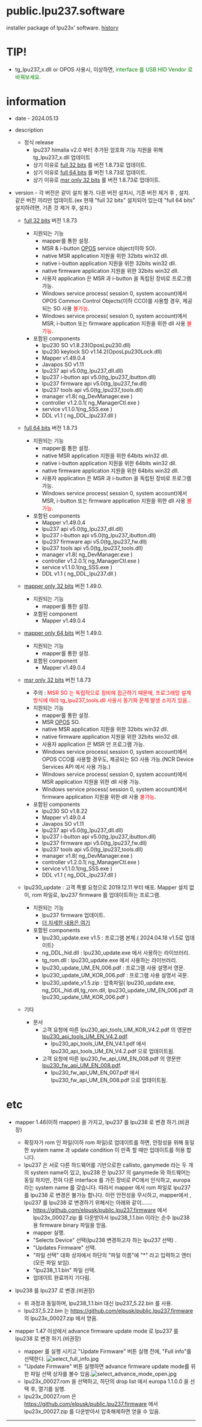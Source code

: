 # public.lpu237.software
installer package of lpu23x' software.
[history](./doc/history_lpu23x.md)

# TIP!
* tg_lpu237_x.dll or OPOS 사용시, 이상하면, <span style="color:green">interface 를 USB HID Vendor 로 바꿔보세요.</span>

# information
* date - 2024.05.13
* description
  * 정식 release
    - lpu237 himalia v2.0 부터 추가된 암호화 기능 지원을 위해 tg_lpu237_x.dll 업데이트
    - 상기 이유로 [full 32 bits](./full/x86/lpu230_1_8_73.msi) 를  버전 1.8.73로 업데이트.
    - 상기 이유로 [full 64 bits](./full/x64/lpu230_x64_1_8_73.msi) 를  버전 1.8.73로 업데이트.
    - 상기 이유로 [msr only 32 bits](./msr_only/x86/lpu230_msr_only_1_8_73.msi) 를  버전 1.8.73로 업데이트.

* version - 각 버전은 같이 설치 불가. 다른 버전 설치시, 기존 버전 제거 후 , 설치. 같은 버전 끼리만 업데이트.(ex 현재 "full 32 bits" 설치되어 있는데 "full 64 bits" 설치하려면, 기존 것 제거 후, 설치.)
  * [full 32 bits](./full/x86/lpu230_1_8_73.msi) 버전 1.8.73
    - 지원되는 기능
      - mapper를 통한 설정.
      - MSR & i-button [OPOS](http://monroecs.com/index.htm) service object(이하 SO).
      - native MSR application 지원을 위한 32bits win32 dll.
      - native i-button application 지원을 위한 32bits win32 dll.
      - native firmware application 지원을 위한 32bits win32 dll.
      - 사용자 application 은 MSR 과 i-button 을 독립된 장비로 프로그램 가능.
      - Windows service process( session 0, system account)에서 OPOS Common Control Objects(이하 CCO)를 사용할 경우, 제공되는 SO 사용 <span style="color:red">불가능</span>.
      - Windows service process( session 0, system account)에서 MSR, i-button 또는 firmware application 지원을 위한 dll 사용 <span style="color:red">불가능</span>.
    - 포함된 components
      - lpu230 SO v1.8.23(OposLpu230.dll)
      - lpu230 keylock SO v1.14.2(OposLpu230Lock.dll)
      - Mapper v1.49.0.4
      - Javapos SO v1.11
      - lpu237 api v5.0(tg_lpu237_dll.dll)
      - lpu237 i-button api v5.0(tg_lpu237_ibutton.dll)
      - lpu237 firmware api v5.0(tg_lpu237_fw.dll)
      - lpu237 tools api v5.0(tg_lpu237_tools.dll)
      - manager v1.8( ng_DevManager.exe )
      - controller v1.2.0.1( ng_ManagerCtl.exe )
      - service v1.1.0.1(ng_SSS.exe )
      - DDL v1.1 ( ng_DDL_lpu237.dll )
  * [full 64 bits](./full/x64/lpu230_x64_1_8_73.msi) 버전 1.8.73
    - 지원되는 기능
      - mapper를 통한 설정.
      - native MSR application 지원을 위한 64bits win32 dll.
      - native i-button application 지원을 위한 64bits win32 dll.
      - native firmware application 지원을 위한 64bits win32 dll.
      - 사용자 application 은 MSR 과 i-button 을 독립된 장비로 프로그램 가능.
      - Windows service process( session 0, system account)에서 MSR, i-button 또는 firmware application 지원을 위한 dll 사용 <span style="color:red">불가능</span>.
    - 포함된 components
      - Mapper v1.49.0.4
      - lpu237 api v5.0(tg_lpu237_dll.dll)
      - lpu237 i-button api v5.0(tg_lpu237_ibutton.dll)
      - lpu237 firmware api v5.0(tg_lpu237_fw.dll)
      - lpu237 tools api v5.0(tg_lpu237_tools.dll)
      - manager v1.8( ng_DevManager.exe )
      - controller v1.2.0.1( ng_ManagerCtl.exe )
      - service v1.1.0.1(ng_SSS.exe )
      - DDL v1.1 ( ng_DDL_lpu237.dll )
  * [mapper only 32 bits](./mapper_only/x86/lpu237_mapper_only_1_49_0.msi) 버전 1.49.0.
    - 지원되는 기능
      - mapper를 통한 설정.
    - 포함된 component
      - Mapper v1.49.0.4
  * [mapper only 64 bits](./mapper_only/x64/lpu237_mapper_only_x64_1_49_0.msi) 버전 1.49.0.
    - 지원되는 기능
      - mapper를 통한 설정.
    - 포함된 component
      - Mapper v1.49.0.4
  * [msr only 32 bits](./msr_only/x86/lpu230_msr_only_1_8_73.msi) 버전 1.8.73
    - 주의 : <span style="color:red">MSR SO 는 독립적으로 장비에 접근하기 때문에, 프로그래밍 설계방식에 따라 tg_lpu237_tools.dll 사용시 동기화 문제 발생 소지가 있음.</span>.
    - 지원되는 기능
      - mapper를 통한 설정.
      - MSR [OPOS](http://monroecs.com/index.htm) SO.
      - native MSR application 지원을 위한 32bits win32 dll.
      - native firmware application 지원을 위한 32bits win32 dll.
      - 사용자 application 은 MSR 만 프로그램 가능.
      - Windows service process( session 0, system account)에서 OPOS CCO를 사용할 경우도, 제공되는 SO 사용 가능.(NCR Device Services API 에서 사용 가능.)
      - Windows service process( session 0, system account)에서 MSR application 지원을 위한 dll 사용 가능.
      - Windows service process( session 0, system account)에서 firmware application 지원을 위한 dll 사용 <span style="color:red">불가능</span>.
    - 포함된 components
      - lpu230 SO v1.8.22
      - Mapper v1.49.0.4
      - Javapos SO v1.11
      - lpu237 api v5.0(tg_lpu237_dll.dll)
      - lpu237 i-button api v5.0(tg_lpu237_ibutton.dll)
      - lpu237 firmware api v5.0(tg_lpu237_fw.dll)
      - lpu237 tools api v5.0(tg_lpu237_tools.dll)
      - manager v1.8( ng_DevManager.exe )
      - controller v1.2.0.1( ng_ManagerCtl.exe )
      - service v1.1.0.1(ng_SSS.exe )
      - DDL v1.1 ( ng_DDL_lpu237.dll )
  * lpu230_update : 고객 특별 요청으로 2019.12.11 부터 배포. Mapper 설치 없이, rom 파일로, lpu237 firmware 를 업데이트하는 프로그램.
    - 지원되는 기능
      - lpu237 firmware 업데이트.
      - [더 자세한 내용은 여기](https://github.com/elpusk/public.lpu237.firmware)
    - 포함된 components
	    - lpu230_update.exe v1.5 : 프로그램 본체.( 2024.04.18 v1.5로 업데이트)
	    - ng_DDL_hid.dll :  lpu230_update.exe 에서 사용하는 라이브러리.
	    - tg_rom.dll  :  lpu230_update.exe 에서 사용하는 라이브러리.
	    - lpu230_update_UM_EN_006.pdf : 프로그램 사용 설명서 영문.
	    - lpu230_update_UM_KOR_006.pdf : 프로그램 사용 설명서 국문.
      - lpu230_update_v1.5.zip : 압축파일( lpu230_update.exe, ng_DDL_hid.dll,tg_rom.dll, lpu230_update_UM_EN_006.pdf 과 lpu230_update_UM_KOR_006.pdf )

  * 기타
    - 문서
      - 고객 요청에 따른 lpu230_api_tools_UM_KOR_V4.2.pdf 의 영문판 [lpu230_api_tools_UM_EN_V4.2.pdf](./doc/lpu230_api_tools_UM_KOR_V4.2.pdf).
        - lpu230_api_tools_UM_EN_V4.1.pdf 에서 lpu230_api_tools_UM_EN_V4.2.pdf 으로 업데이트됨.
      - 고객 요청에 따른 lpu230_fw_api_UM_EN_008.pdf 의 영문판 [lpu230_fw_api_UM_EN_008.pdf](./doc/lpu230_fw_api_UM_EN_008.pdf).
        - lpu230_fw_api_UM_EN_007.pdf 에서 lpu230_fw_api_UM_EN_008.pdf 으로 업데이트됨.

# etc
* mapper 1.46(이하 mapper) 을 가지고, lpu237 를 lpu238 로 변경 하기.(비권장)
  - 확장자가 rom 인 파일(이하 rom 파일)로 업데이트를 하면, 안정성을 위해 동일한 system name 과 update condition 이 만족 할 때만 업데이트를 허용 합니다.
  - lpu237 은 서로 다른 하드웨어를 기반으로한 callisto, ganymede 라는 두 개의 system name이 있고, lpu238 은 lpu237 의  ganymede 와 하드웨어는 동일 하지만, 전혀 다른 interface 를 가진 장비로 PC에서 인식하고, europa 라는 system name 를 갖습니다. 따라서 mapper 에서 rom 파일로  lpu237 를 lpu238 로 변경은 불가능 합니다. 이런 안전성을 무시하고, mapper에서 , lpu237 를 lpu238 로 변경하기 위해서는 아래와 같이.......
    - https://github.com/elpusk/public.lpu237.firmware 에서 lpu23x_00027.zip 를 다운받아서 
lpu238_1.1.bin 이라는 순수 lpu238 용 firmware binary 파일을 얻음.
    - mapper 실행.
    - "Selects Device" 선택(lpu238 변경하고자 하는 lpu237 선택) .
    - "Updates Firmware" 선택.
    - "파일 선택" 대화 상자에서 하단의 "파일 이름"에 "*" 라고 입력하고 엔터(모든 파일 보임).
    - "lpu238_1.1.bin" 파일 선택.
    - 업데이트 완료까지 기다림.

*  lpu238 를  lpu237 로 변경.(비권장)
   - 위 과정과 동일하며, lpu238_1.1.bin 대신 lpu237_5.22.bin 를 사용.
   - lpu237_5.22.bin 는  https://github.com/elpusk/public.lpu237.firmware 의 lpu23x_00027.zip 에서 얻음.

* mapper 1.47 이상에서 advance firmware update mode 로  lpu237 를 lpu238 로 변경 하기.(비권장)
   - mapper 를 실행 시키고 "Update Firmware" 버튼 실행 전에, "Full info"를 선택한다. ![select_full_info.jpg](./img/select_full_info.jpg)
   - "Update Firmware" 버튼 실행하면 advance firmware update mode를 위한 파일 선택 상자를 볼수 있음.![select_advance_mode_open.jpg](./img/select_advance_mode_open.jpg)
   - lpu23x_00027.rom 을 선택하고, 하단의 drop list 에서 europa 1.1.0.0 을 선택 후, 열기를 실행.
   - lpu23x_00027.rom 은 https://github.com/elpusk/public.lpu237.firmware 에서 lpu23x_00027.zip 를 다운받아서 압축해제하면 얻을 수 있음.



-----------

    